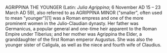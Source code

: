 AGRIPPINA THE YOUNGER (Latin: _Julia Agrippina_; 6 November AD 15 – 23 March AD 59), also referred to as AGRIPPINA MINOR ("smaller", often used to mean "younger")[1] was a Roman empress and one of the more prominent women in the Julio-Claudian dynasty. Her father was Germanicus, a popular general and one-time heir apparent to the Roman Empire under Tiberius; and her mother was Agrippina the Elder, a granddaughter of the first Roman emperor Augustus. She was also the younger sister of Caligula, as well as the niece and fourth wife of Claudius.
